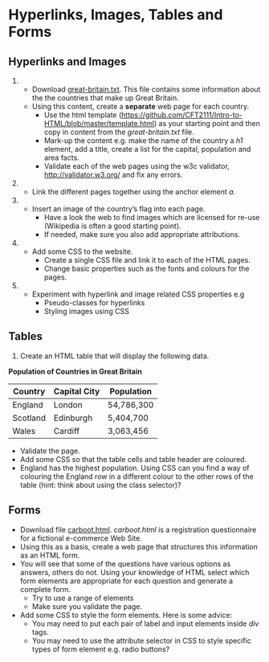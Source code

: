 # Hyperlinks, Images, Tables and Forms
## Hyperlinks and Images
1.
    * Download [great-britain.txt](great-britain.txt). This file contains some information about the the countries that make up Great Britain.
    * Using this content, create a **separate** web page for each country.
        - Use the html template (https://github.com/CFT2111/Intro-to-HTML/blob/master/template.html) as your starting point and then copy in content from the *great-britain.txt* file.
        - Mark-up the content e.g. make the name of the country a *h1* element, add a title, create a list for the capital, population and area facts.
        - Validate each of the web pages using the w3c validator, http://validator.w3.org/ and fix any errors.

2.
    * Link the different pages together using the anchor element *a*.

3.
    * Insert an image of the country’s flag into each page.
        * Have a look the web to find images which are licensed for re-use (Wikipedia is often a good starting point).
        * If needed, make sure you also add appropriate attributions.

4.
    * Add some CSS to the website.
        * Create a single CSS file and link it to each of the HTML pages.
        * Change basic properties such as the fonts and colours for the pages.

5.
    * Experiment with hyperlink and image related CSS properties e.g
        * Pseudo-classes for hyperlinks
        * Styling images using CSS

## Tables
1. Create an HTML table that will display the following data.

**Population of Countries in Great Britain**

 |  Country |  Capital City |  Population |
 |----------|---------------|-------------|
 |  England |  London |  54,786,300 |  
 |  Scotland |  Edinburgh |  5,404,700 |  
 |  Wales |  Cardiff |  3,063,456 |    

* Validate the page.
* Add some CSS so that the table cells and table header are coloured.
* England has the highest population. Using CSS can you find a way of colouring the England row in a different colour to the other rows of the table (hint: think about using the class selector)?

## Forms
* Download file [carboot.html](carboot.html). *carboot.html* is a registration questionnaire for a fictional e-commerce Web Site.
* Using this as a basis, create a web page that structures this information as an HTML form.
* You will see that some of the questions have various options as answers, others do not. Using your knowledge of HTML select which form elements are appropriate for each question and generate a complete form.
    * Try to use a range of elements
    * Make sure you validate the page.
* Add some CSS to style the form elements. Here is some advice:
    * You may need to put each pair of label and input elements inside *div* tags.
    * You may need to use the attribute selector in CSS to style specific types of form element e.g. radio buttons?
